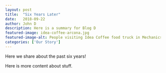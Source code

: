 ```yaml
---
layout: post
title:  "Six Years Later"
date:   2018-09-22
author: John D
description: Here is a summary for Blog D
featured-image: idea-coffee-arcona.jpg
featured-image-alt: People visiting Idea Coffee food truck in Mechanicsburg, PA
categories: ['Our Story']
---
```


Here we share about the past six years!

Here is more content about stuff.
